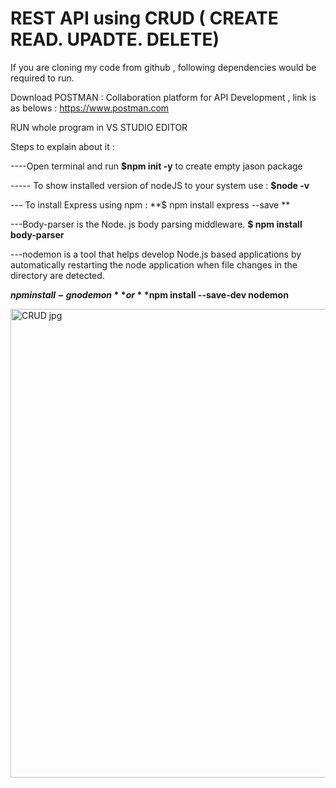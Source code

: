 # REST API using CRUD ( CREATE   READ.  UPADTE. DELETE)

If you are cloning my code from github , following dependencies would be required to run.

Download POSTMAN : Collaboration platform for API Development , link is as belows :
https://www.postman.com

RUN whole program in VS STUDIO EDITOR 

Steps to explain about it :


----Open terminal and run **$npm init -y** to create empty jason package 

----- To show installed version of nodeJS to your system use :
**$node -v**


--- To install Express using npm :
**$ npm install express --save **

---Body-parser is the Node. js body parsing middleware.
**$ npm install body-parser**


---nodemon is a tool that helps develop Node.js based applications by automatically 
restarting the node application when file changes in the directory are detected.

**$npm install -g nodemon **
or 
**$npm install --save-dev nodemon**


<img width="750" alt="CRUD jpg" src="https://user-images.githubusercontent.com/101395279/169644093-5ed9fdec-3efb-4d13-a43d-6f7700ed883d.png">






